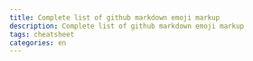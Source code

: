 ```yaml
---
title: Complete list of github markdown emoji markup
description: Complete list of github markdown emoji markup
tags: cheatsheet
categories: en
---
```


<script src="https://gist.githubusercontent.com/rxaviers/7360908.js"> </script>
